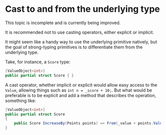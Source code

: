 # Cast to and from the underlying type

<note>
This topic is incomplete and is currently being improved.
</note>

It is recommended not to use casting operators, either explicit or implicit.

It might seem like a handy way to use the underlying primitive natively, but the goal of strong-typing primitives is to differentiate them from the underlying type.

Take, for instance, a `Score` type:

```c#
[ValueObject<int>]
public partial struct Score { }
```

A cast operator, whether implicit or explicit would allow easy access to the `Value`, allowing things such as
`int n = _score + 10;`. But what would be preferable is to be explicit and add a method that describes the operation, 
something like:

```c#
[ValueObject<int>]
public partial struct Score 
{ 
    public Score IncreaseBy(Points points) => From(_value + points.Value);
}
```


